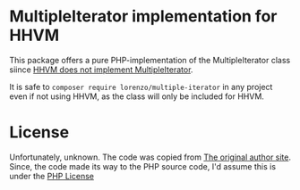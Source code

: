 # MultipleIterator implementation for HHVM

This package offers a pure PHP-implementation of the MultipleIterator class
siince [HHVM does not implement MultipleIterator](https://github.com/facebook/hhvm/issues/5350).

It is safe to `composer require lorenzo/multiple-iterator` in any project even if not using HHVM, as the
class will only be included for HHVM.

# License

Unfortunately, unknown. The code was copied from
[The original author site](http://blog.somabo.de/2008/01/multipleiterator-for-php.html).
Since, the code made its way to the PHP source code, I'd assume this is under the
[PHP License](http://php.net/license/3_01.txt)
